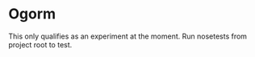 # Ogorm

This only qualifies as an experiment at the moment. Run nosetests from project root to test.

